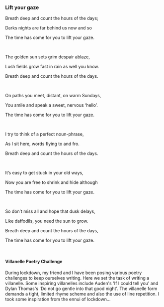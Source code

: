 ### Lift your gaze

Breath deep and count the hours of the days;

Darks nights are far behind us now and so

The time has come for you to lift your gaze.  

<p>&nbsp;</p>

The golden sun sets grim despair ablaze,

Lush fields grow fast in rain as well you know.

Breath deep and count the hours of the days.

<p>&nbsp;</p>

On paths you meet, distant, on warm Sundays,

You smile and speak a sweet, nervous ‘hello’.

The time has come for you to lift your gaze.

<p>&nbsp;</p>

I try to think of a perfect noun-phrase,

As I sit here, words flying to and fro.

Breath deep and count the hours of the days.

<p>&nbsp;</p>

It’s easy to get stuck in your old ways,

Now you are free to shrink and hide although 

The time has come for you to lift your gaze.

<p>&nbsp;</p>

So don’t miss all and hope that dusk delays,

Like daffodils, you need the sun to grow.

Breath deep and count the hours of the days,

The time has come for you to lift your gaze.

<p>&nbsp;</p>

#### Villanelle Poetry Challenge

During lockdown, my friend and I have been posing various poetry challenges to keep ourselves writing. Here we set the task of writing a villanelle. Some inspiring villanelles include Auden's 'If I could tell you' and Dylan Thomas's 'Do not go gentle into that good night'.
The villanelle form demands a tight, limited rhyme scheme and also the use of line repetition. I took some inspiration from the ennui of lockdown...


